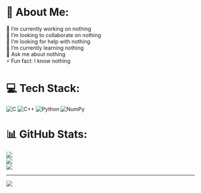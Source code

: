 
# 💫 About Me:
🔭 I’m currently working on nothing<br>👯 I’m looking to collaborate on nothing<br>🤝 I’m looking for help with nothing<br>🌱 I’m currently learning  nothing<br>💬 Ask me about nothing<br>⚡ Fun fact: I know nothing


# 💻 Tech Stack:
![C](https://img.shields.io/badge/c-%2300599C.svg?style=flat-square&logo=c&logoColor=white) ![C++](https://img.shields.io/badge/c++-%2300599C.svg?style=flat-square&logo=c%2B%2B&logoColor=white) ![Python](https://img.shields.io/badge/python-3670A0?style=flat-square&logo=python&logoColor=ffdd54) ![NumPy](https://img.shields.io/badge/numpy-%23013243.svg?style=flat-square&logo=numpy&logoColor=white)
# 📊 GitHub Stats:
![](https://github-readme-stats.vercel.app/api?username=NaviNSF&theme=dark&hide_border=false&include_all_commits=false&count_private=false)<br/>
![](https://github-readme-streak-stats.herokuapp.com/?user=NaviNSF&theme=dark&hide_border=false)<br/>
![](https://github-readme-stats.vercel.app/api/top-langs/?username=NaviNSF&theme=dark&hide_border=false&include_all_commits=false&count_private=false&layout=compact)

---
[![](https://visitcount.itsvg.in/api?id=NaviNSF&icon=0&color=0)](https://visitcount.itsvg.in)

<!-- Proudly created with GPRM ( https://gprm.itsvg.in ) -->
